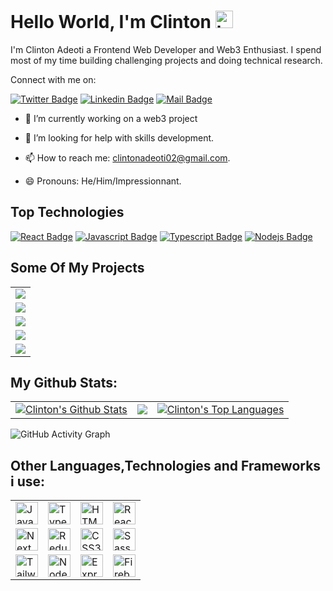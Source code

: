 # Hello World, I'm Clinton <img src="https://user-images.githubusercontent.com/1303154/88677602-1635ba80-d120-11ea-84d8-d263ba5fc3c0.gif" width="28px" height="28px" alt="hi">

I'm Clinton Adeoti a Frontend Web Developer and Web3 Enthusiast. I spend most of my time building challenging projects and doing technical research.

 Connect with me on:

[![Twitter Badge](https://img.shields.io/badge/-@clinton_lynx-1ca0f1?style=flat&labelColor=1ca0f1&logo=twitter&logoColor=white&link=https://twitter.com/clinton_lynx)](https://twitter.com/clinton_lynx)  [![Linkedin Badge](https://img.shields.io/badge/-clintonlynx-0e76a8?style=flat&labelColor=0e76a8&logo=linkedin&logoColor=white)](https://www.linkedin.com/in/clintonlynx/)  [![Mail Badge](https://img.shields.io/badge/-clintonadeoti-c0392b?style=flat&labelColor=c0392b&logo=gmail&logoColor=white)](mailto:clintonadeoti02@gmail.com)

<!-- TODO: Add last video link -->

- 🔭 I’m currently working on a web3 project

- 🤔 I’m looking for help with skills development.
- 📫 How to reach me: clintonadeoti02@gmail.com.
- 😄 Pronouns: He/Him/Impressionnant.


## Top Technologies

<!-- TODO: Make technologies links takes you to repositories -->

[![React Badge](https://img.shields.io/badge/-React-61DBFB?style=for-the-badge&labelColor=black&logo=react&logoColor=61DBFB)](#) [![Javascript Badge](https://img.shields.io/badge/-Javascript-F0DB4F?style=for-the-badge&labelColor=black&logo=javascript&logoColor=F0DB4F)](#) [![Typescript Badge](https://img.shields.io/badge/-Typescript-007acc?style=for-the-badge&labelColor=black&logo=typescript&logoColor=007acc)](#) [![Nodejs Badge](https://img.shields.io/badge/-Nodejs-3C873A?style=for-the-badge&labelColor=black&logo=node.js&logoColor=3C873A)](#) 




## Some Of  My Projects
<table>
  <tr>
    <td>
      <a href="https://github.com/clinton-lynx/cryptomaniac"><img src="https://github-readme-stats.vercel.app/api/pin/?username=clinton-lynx&repo=cryptomaniac" /></a>
    </td>
  </tr>
  <tr>
    <td>
      <a href="https://github.com/clinton-lynx/linkify"><img src="https://github-readme-stats.vercel.app/api/pin/?username=clinton-lynx&repo=linkify" /></a>
    </td>
  </tr>
  <tr>
    <td>
      <a href="https://github.com/clinton-lynx/TURBO_VIEWS"><img src="https://github-readme-stats.vercel.app/api/pin/?username=clinton-lynx&repo=TURBO_VIEWS" /></a>
    </td>
  </tr>
  <tr>
    <td>
      <a href="https://github.com/clinton-lynx/homeplus"><img src="https://github-readme-stats.vercel.app/api/pin/?username=clinton-lynx&repo=homeplus" /></a>
    </td>
  </tr>
  <tr>
    <td>
      <a href="https://github.com/clinton-lynx/buycoins"><img src="https://github-readme-stats.vercel.app/api/pin/?username=clinton-lynx&repo=buy-coins" /></a>
    </td>
  </tr>
</table>


## My Github Stats:

<table>
  <tr>
    <td>
       <a href="https://github.com/clinton-lynx"><img alt="Clinton's Github Stats" src="https://github-readme-stats.vercel.app/api?username=clinton-lynx&show_icons=true&count_private=true&theme=react&hide_border=true&bg_color=1d2a3a" /></a>
    </td>
    <td>
       <a href="http://www.github.com/clinton-lynx"><img src="https://github-readme-streak-stats.herokuapp.com/?user=clinton-lynx&stroke=ffffff&background=1d2a3a&ring=5BCDEC&fire=5BCDEC&currStreakNum=ffffff&currStreakLabel=5BCDEC&sideNums=ffffff&sideLabels=ffffff&dates=ffffff&hide_border=true" /></a>
    </td>
    <td>
      <a href="https://github.com/clinton-lynx"><img alt="Clinton's Top Languages" src="https://github-readme-stats.vercel.app/api/top-langs/?username=clinton-lynx&langs_count=8&count_private=true&layout=compact&theme=react&hide_border=true&bg_color=1d2a3a"/></a>
    </td>
  </tr>
</table>



![GitHub Activity Graph](https://activity-graph.herokuapp.com/graph?username=clinton-lynx&bg_color=1d2a3a&color=5BCDEC&line=5BCDEC&point=FFFFFF&hide_border=true)

## Other Languages,Technologies and Frameworks  i use:
  <table>
    <tr>
  <td>
    <a href="https://developer.mozilla.org/en-US/docs/Web/JavaScript" target="_blank" rel="noreferrer">
      <img src="https://raw.githubusercontent.com/danielcranney/readme-generator/main/public/icons/skills/javascript-colored.svg" width="36" height="36" alt="JavaScript" />
    </a>
  </td>
    
  <td>
    <a href="https://www.typescriptlang.org/" target="_blank" rel="noreferrer">
      <img src="https://raw.githubusercontent.com/danielcranney/readme-generator/main/public/icons/skills/typescript-colored.svg" width="36" height="36" alt="TypeScript" />
    </a>
  </td>
  
  <td>
    <a href="https://developer.mozilla.org/en-US/docs/Glossary/HTML5" target="_blank" rel="noreferrer">
      <img src="https://raw.githubusercontent.com/danielcranney/readme-generator/main/public/icons/skills/html5-colored.svg" width="36" height="36" alt="HTML5" />
    </a>
  </td>
  
  <td>
    <a href="https://reactjs.org/" target="_blank" rel="noreferrer">
      <img src="https://raw.githubusercontent.com/danielcranney/readme-generator/main/public/icons/skills/react-colored.svg" width="36" height="36" alt="React" />
    </a>
  </td>
</tr>
  <tr>
    <td>
      <a href="https://nextjs.org/docs" target="_blank" rel="noreferrer">
        <img src="https://raw.githubusercontent.com/danielcranney/readme-generator/main/public/icons/skills/nextjs-colored.svg" width="36" height="36" alt="NextJs" />
      </a>
    </td>
    <td>
      <a href="https://redux.js.org/" target="_blank" rel="noreferrer">
        <img src="https://raw.githubusercontent.com/danielcranney/readme-generator/main/public/icons/skills/redux-colored.svg" width="36" height="36" alt="Redux" />
      </a>
    </td>
    <td>
      <a href="https://www.w3.org/TR/CSS/#css" target="_blank" rel="noreferrer">
        <img src="https://raw.githubusercontent.com/danielcranney/readme-generator/main/public/icons/skills/css3-colored.svg" width="36" height="36" alt="CSS3" />
      </a>
    </td>
    <td>
      <a href="https://sass-lang.com/" target="_blank" rel="noreferrer">
        <img src="https://raw.githubusercontent.com/danielcranney/readme-generator/main/public/icons/skills/sass-colored.svg" width="36" height="36" alt="Sass" />
      </a>
    </td>
  </tr>
  <tr>
    <td>
      <a href="https://tailwindcss.com/" target="_blank" rel="noreferrer">
        <img src="https://raw.githubusercontent.com/danielcranney/readme-generator/main/public/icons/skills/tailwindcss-colored.svg" width="36" height="36" alt="TailwindCSS" />
      </a>
    </td>
    <td>
      <a href="https://nodejs.org/en/" target="_blank" rel="noreferrer">
        <img src="https://raw.githubusercontent.com/danielcranney/readme-generator/main/public/icons/skills/nodejs-colored.svg" width="36" height="36" alt="NodeJS" />
      </a>
    </td>
    <td>
      <a href="https://expressjs.com/" target="_blank" rel="noreferrer">
        <img src="https://raw.githubusercontent.com/danielcranney/readme-generator/main/public/icons/skills/express-colored.svg" width="36" height="36" alt="Express" />
      </a>
    </td>
    <td>
      <a href="https://firebase.google.com/" target="_blank" rel="noreferrer">
        <img src="https://raw.githubusercontent.com/danielcranney/readme-generator/main/public/icons/skills/firebase-colored.svg" width="36" height="36" alt="Firebase" />
        </a>
    </td>
  </tr>
 
  </table>


